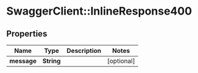 # SwaggerClient::InlineResponse400

## Properties
Name | Type | Description | Notes
------------ | ------------- | ------------- | -------------
**message** | **String** |  | [optional] 

